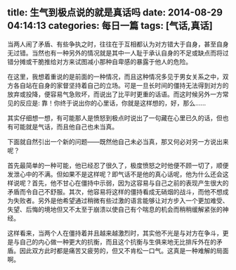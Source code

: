 title: 生气到极点说的就是真话吗
date: 2014-08-29 04:14:13
categories: 每日一篇
tags: [气话,真话]
---
当两人闹了矛盾、有些争执之时，往往在于互相都认为对方错大于自身，甚至自身无过错。当然也有一种另外的情况就是其中一人耻于承认自身的不足或缺点而将过错分摊或干脆推给对方来试图减小那种自卑感的暴露于他人的危险。

在这里，我想着重说的是前面的一种情况，而且这种情况多见于男女关系之中，双方各自站在自身的家督坚持着自己的立场。可是一旦长时间的僵持无法得到对方的放弃或投降，便容易气急败坏，而说出了比平时更重的话语。而这时候另外一方常见的反应是:
靠！你终于说出你的心里话，你就是这样想的，好，那么……

其实仔细想一想，有可能那人是愤怒到极点时说出了一句藏在心里已久的话，但也有可能就是气话，而且他自己也未当真。

下面就自然引出一个新的问题——既然他自己未必当真，那又何必对另一方说出来呢？

首先最简单的一种可能，他已经忍了很久了，极度愤怒之时他便不顾一切了，顺便发泄心中的不满。但如果不是这样呢？即气话不是他的真心话呢，他为什么还会这样说呢？首先，他不甘心在僵持中示弱，因为这容易与自己之前的表现产生很大的矛盾而令自己不舒服。其次，他容易将这样的僵持看成无硝烟的战斗，而他不想成为失败者。另外是他希望通过稍微有些过激的语言能够让对方步入一个更加难受、失望、后悔的境地但又不太至于崩溃以使自己有个喘息的机会而稍稍缓解紧张的神经。

这样看来，当两个人在僵持着并且越来越激烈时，其实他不光是与对方在争斗，更是与自己的内心做一种更大的抗衡，而且这个抗衡与生俱来地无比排斥外在的矛盾。因此双方此时都是痛苦又疲劳的，但又不肯松一口气。这真是一种难解的局面啊。